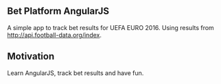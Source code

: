 ## Bet Platform AngularJS

A simple app to track bet results for UEFA EURO 2016. Using results from http://api.football-data.org/index. 

## Motivation

Learn AngularJS, track bet results and have fun. 